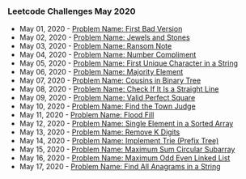 ### Leetcode Challenges May 2020

- May 01, 2020 - [Problem Name: First Bad Version](challenges/may_1_2020/)
- May 02, 2020 - [Problem Name: Jewels and Stones](challenges/may_2_2020/)
- May 03, 2020 - [Problem Name: Ransom Note](challenges/may_3_2020/)
- May 04, 2020 - [Problem Name: Number Compliment](challenges/may_4_2020/)
- May 05, 2020 - [Problem Name: First Unique Character in a String](challenges/may_5_2020/)
- May 06, 2020 - [Problem Name: Majority Element](challenges/may_6_2020/)
- May 07, 2020 - [Problem Name: Cousins in Binary Tree](challenges/may_7_2020/)
- May 08, 2020 - [Problem Name: Check If It Is a Straight Line](challenges/may_8_2020/)
- May 09, 2020 - [Problem Name: Valid Perfect Square](challenges/may_9_2020/)
- May 10, 2020 - [Problem Name: Find the Town Judge](challenges/may_10_2020/)
- May 11, 2020 - [Problem Name: Flood Fill](challenges/may_11_2020/)
- May 12, 2020 - [Problem Name: Single Element in a Sorted Array](challenges/may_12_2020/)
- May 13, 2020 - [Problem Name: Remove K Digits](challenges/may_13_2020/)
- May 14, 2020 - [Problem Name: Implement Trie (Prefix Tree)](challenges/may_14_2020/)
- May 15, 2020 - [Problem Name: Maximum Sum Circular Subarray](challenges/may_15_2020/)
- May 16, 2020 - [Problem Name: Maximum Odd Even Linked List](challenges/may_16_2020/)
- May 17, 2020 - [Problem Name: Find All Anagrams in a String](challenges/may_17_2020/)